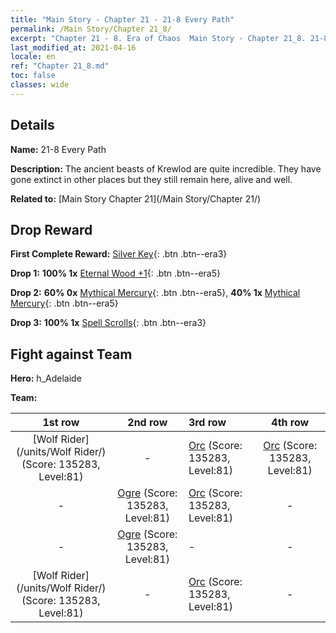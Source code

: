 ```yaml
---
title: "Main Story - Chapter 21 - 21-8 Every Path"
permalink: /Main Story/Chapter 21_8/
excerpt: "Chapter 21 - 8. Era of Chaos  Main Story - Chapter 21_8. 21-8 Every Path"
last_modified_at: 2021-04-16
locale: en
ref: "Chapter 21_8.md"
toc: false
classes: wide
---
```


## Details

 **Name:** 21-8 Every Path

 **Description:** The ancient beasts of Krewlod are quite incredible. They have gone extinct in other places but they still remain here, alive and well.

 **Related to:** [Main Story Chapter 21](/Main Story/Chapter 21/)

## Drop Reward

 **First Complete Reward:** [Silver Key](/Items/con_693/){: .btn .btn--era3}

 **Drop 1:** **100% 1x** [Eternal Wood +1](/Items/mat_69/){: .btn .btn--era5}

 **Drop 2:** **60% 0x** [Mythical Mercury](/Items/mat_63/){: .btn .btn--era5}, **40% 1x** [Mythical Mercury](/Items/mat_63/){: .btn .btn--era5}

 **Drop 3:** **100% 1x** [Spell Scrolls](/Items/con_694/){: .btn .btn--era3}


## Fight against Team
 **Hero:** h_Adelaide

 **Team:**


  | 1st row | 2nd row | 3rd row | 4th row |
  |:----:|:----:|:----|:----:|
  | [Wolf Rider](/units/Wolf Rider/) (Score: 135283, Level:81)  | - | [Orc](/units/Orc/) (Score: 135283, Level:81)  | [Orc](/units/Orc/) (Score: 135283, Level:81)  |
  | - | [Ogre](/units/Ogre/) (Score: 135283, Level:81)  | [Orc](/units/Orc/) (Score: 135283, Level:81)  | - |
  | - | [Ogre](/units/Ogre/) (Score: 135283, Level:81)  | - | - |
  | [Wolf Rider](/units/Wolf Rider/) (Score: 135283, Level:81)  | - | [Orc](/units/Orc/) (Score: 135283, Level:81)  | - |


